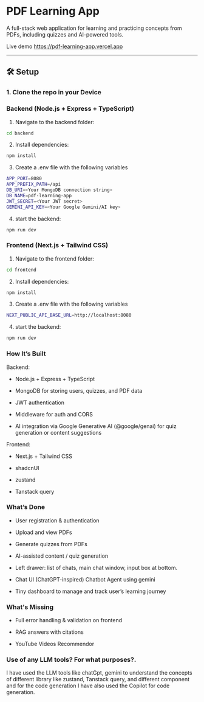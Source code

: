 # PDF Learning App

A full-stack web application for learning and practicing concepts from PDFs, including quizzes and AI-powered tools.

Live demo https://pdf-learning-app.vercel.app

---

## 🛠 Setup

### 1. Clone the repo in your Device

### Backend (Node.js + Express + TypeScript)

1. Navigate to the backend folder:
```bash
cd backend
```
2. Install dependencies:
```bash
npm install
```
3. Create a .env file with the following variables
```bash
APP_PORT=8080
APP_PREFIX_PATH=/api
DB_URI=<Your MongoDB connection string>
DB_NAME=pdf-learning-app
JWT_SECRET=<Your JWT secret>
GEMINI_API_KEY=<Your Google Gemini/AI key>
```
4. start the backend:
```bash
npm run dev
```

### Frontend (Next.js + Tailwind CSS)
1. Navigate to the frontend folder:
```bash
cd frontend
```
2. Install dependencies:
```bash
npm install
```
3. Create a .env file with the following variables
```bash
NEXT_PUBLIC_API_BASE_URL=http://localhost:8080  
```
4. start the backend:
```bash
npm run dev
```

### How It’s Built
Backend:

* Node.js + Express + TypeScript

* MongoDB for storing users, quizzes, and PDF data

* JWT authentication

* Middleware for auth and CORS

* AI integration via Google Generative AI (@google/genai) for quiz generation or content suggestions

Frontend:

* Next.js + Tailwind CSS

* shadcnUI

* zustand

* Tanstack query 


### What’s Done
* User registration & authentication

* Upload and view PDFs

* Generate quizzes from PDFs

* AI-assisted content / quiz generation

* Left drawer: list of chats, main chat window, input box at bottom.

* Chat UI (ChatGPT-inspired) Chatbot Agent using gemini 

* Tiny dashboard to manage and track user’s learning journey

### What's Missing 
* Full error handling & validation on frontend

* RAG answers with citations

* YouTube Videos Recommendor

### Use of any LLM tools? For what purposes?.
I have used the LLM tools like chatGpt, gemini to understand the concepts of different library like zustand, Tanstack query, and different component and for the code generation I have also used the Copilot for code generation. 

